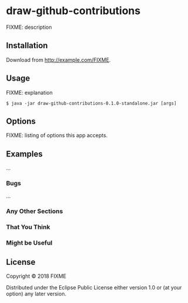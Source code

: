 # draw-github-contributions

FIXME: description

## Installation

Download from http://example.com/FIXME.

## Usage

FIXME: explanation

    $ java -jar draw-github-contributions-0.1.0-standalone.jar [args]

## Options

FIXME: listing of options this app accepts.

## Examples

...

### Bugs

...

### Any Other Sections
### That You Think
### Might be Useful

## License

Copyright © 2018 FIXME

Distributed under the Eclipse Public License either version 1.0 or (at
your option) any later version.
